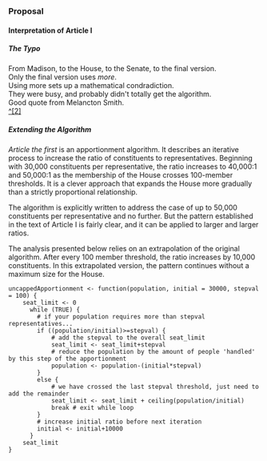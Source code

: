 ### Proposal  
#### Interpretation of Article I  
##### The Typo  
From Madison, to the House, to the Senate, to the final version.  
Only the final version uses *more*.  
Using more sets up a mathematical condradiction.  
They were busy, and probably didn't totally get the algorithm.  
Good quote from Melancton Smith.  
[^[2]](#references)
##### Extending the Algorithm  
*Article the first* is an apportionment algorithm. It describes an iterative process to increase the ratio of constituents to representatives. Beginning with 30,000 constituents per representative, the ratio increases to 40,000:1 and 50,000:1 as the membership of the House crosses 100-member thresholds. It is a clever approach that expands the House more gradually than a strictly proportional relationship.  

The algorithm is explicitly written to address the case of up to 50,000 constituents per representative and no further. But the pattern established in the text of Article I is fairly clear, and it can be applied to larger and larger ratios.  

The analysis presented below relies on an extrapolation of the original algorithm. After every 100 member threshold, the ratio increases by 10,000 constituents. In this extrapolated version, the pattern continues without a maximum size for the House.  


	uncappedApportionment <- function(population, initial = 30000, stepval = 100) {  
		seat_limit <- 0  		
		  while (TRUE) {
			# if your population requires more than stepval representatives...
			if ((population/initial)>=stepval) {
				# add the stepval to the overall seat_limit
				seat_limit <- seat_limit+stepval
				# reduce the population by the amount of people 'handled' by this step of the apportionment
				population <- population-(initial*stepval)
			}
			else {
				# we have crossed the last stepval threshold, just need to add the remainder
				seat_limit <- seat_limit + ceiling(population/initial)
				break # exit while loop
			}
			# increase initial ratio before next iteration
			initial <- initial+10000
		  }
		seat_limit
	}

